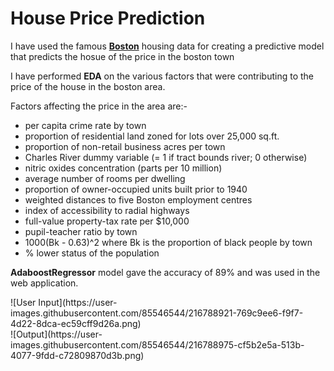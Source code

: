 # House Price Prediction
<p>I have used the famous <b><a href="https://archive.ics.uci.edu/ml/machine-learning-databases/housing/">Boston</a></b> housing data for creating a predictive model that predicts the hosue of the price in the boston town</p>
<p>I have performed <b>EDA</b> on the various factors that were contributing to the price of the house in the boston area.</p>
<p>Factors affecting the price in the area are:-</p>
<ul>
    <li>per capita crime rate by town</li>
    <li>proportion of residential land zoned for lots over 25,000 sq.ft.</li>
    <li>proportion of non-retail business acres per town</li>
    <li>Charles River dummy variable (= 1 if tract bounds river; 0 otherwise)</li>
    <li>nitric oxides concentration (parts per 10 million)</li>
    <li>average number of rooms per dwelling</li>
    <li>proportion of owner-occupied units built prior to 1940</li>
    <li>weighted distances to five Boston employment centres</li>
    <li>index of accessibility to radial highways</li>
    <li>full-value property-tax rate per $10,000</li>
    <li>pupil-teacher ratio by town</li>
    <li>1000(Bk - 0.63)^2 where Bk is the proportion of black people by town</li>
    <li>% lower status of the population</li>
</ul>
<p><b>AdaboostRegressor</b> model gave the accuracy of 89% and was used in the web application.</p>
![User Input](https://user-images.githubusercontent.com/85546544/216788921-769c9ee6-f9f7-4d22-8dca-ec59cff9d26a.png)
<br>
![Output](https://user-images.githubusercontent.com/85546544/216788975-cf5b2e5a-513b-4077-9fdd-c72809870d3b.png)

